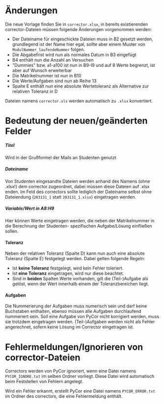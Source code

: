 # Änderungen
Die neue Vorlage finden Sie in `corrector.xlsx`, in bereits existierenden corrector-Dateien müssen 
folgende Änderungen vorgenommen werden:

- Der Dateiname für eingeschickte Dateien muss in B2 gesetzt werden, grundlegend ist der Name 
hier egal, sollte aber einem Muster von `ModulNummer_laufendeNummer` folgen.
- Die Abgabefrist wird nun als normales Datum in B3 eingefügt
- B4 enthält nun die Anzahl an Versuchen
- "Dummies" bzw. a1-a100 ist nun in B9-I9 und auf 8 Werte begrenzt, ist aber auf Wunsch erweiterbar
- Die Matrikelnummer ist nun in B10
- Die Werte/Aufgaben sind nun ab Reihe 13
- Spalte E enthält nun eine absolute Wertetoleranz als Alternative zur relativen Toleranz in D

Dateien namens `corrector.xls` werden automatisch zu `.xlsx` konvertiert.

# Bedeutung der neuen/geänderten Felder
##### Titel
Wird in der Grußformel der Mails an Studenten genutzt

##### Dateiname
Von Studenten eingesandte Dateien werden anhand des Namens (ohne .xlsx!) dem corrector zugeordnet, 
dabei müssen diese Dateien auf .xlsx enden. Im Feld des correctors sollte lediglich der Dateiname 
selbst ohne Dateiendung (`203131_1` statt `203131_1.xlsx`) eingetragen werden.

##### Variable/Wert in A8:H9
Hier können Werte eingetragen werden, die neben der Matrikelnummer in die Berechnung der Studenten-
spezifischen Aufgabe/Lösung einfließen sollen.

#### Toleranz
Neben der relativen Toleranz (Spalte D) kann nun auch eine absolute Toleranz (Spalte E) festgelegt 
werden. Dabei gelten folgende Regeln:

- Ist **keine Toleranz** festgelegt, wird kein Fehler toleriert.
- Ist **eine Toleranz** eingetragen, wird nur diese beachtet.
- Sind in **beiden** Spalten Werte vorhanden, gilt die (Teil-)Aufgabe als gelöst, wenn der Wert 
innerhalb einem der Toleranzbereichen liegt.

#### Aufgaben
Die Nummerierung der Aufgaben muss numerisch sein und darf keine Buchstaben enthalten, ebenso 
müssen alle Aufgaben durchlaufend nummeriert sein. Soll eine Aufgabe von PyCor nicht korrigiert 
werden, muss sie trotzdem eingetragen werden.
(Teil-)Aufgaben werden nicht als Fehler angerechnet, sofern keine Lösung im Corrector eingetragen ist.

# Fehlermeldungen/Ignorieren von corrector-Dateien
Correctors werden von PyCor ignoriert, wenn eine Datei namens `PYCOR_IGNORE.txt` im selben 
Ordner vorliegt. Diese Datei wird automatisch beim Feststellen von Fehlern angelegt.

Wird ein Fehler erkannt, erstellt PyCor eine Datei namens `PYCOR_ERROR.txt` im Ordner des correctors, die eine 
Fehlermeldung enthält.